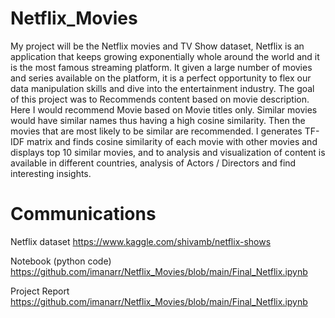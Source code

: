 # Netflix_Movies
My project will be the Netflix movies and TV Show dataset, Netflix is an application that keeps growing exponentially whole around the world and it is the most famous streaming platform. It given a large number of movies and series available on the platform, it is a perfect opportunity to flex our data manipulation skills and dive into the entertainment industry.
   The goal of this project was to Recommends content based on movie description. Here I would recommend Movie based on Movie titles only. Similar movies would have similar names thus having a high cosine similarity. Then the movies that are most likely to be similar are recommended.
    I generates TF-IDF matrix and finds cosine similarity of each movie with other movies and displays top 10 similar movies, and to analysis and visualization of content is available in different countries, analysis of Actors / Directors and find interesting insights.

# Communications
Netflix dataset
https://www.kaggle.com/shivamb/netflix-shows

Notebook (python code)
https://github.com/imanarr/Netflix_Movies/blob/main/Final_Netflix.ipynb

Project Report
https://github.com/imanarr/Netflix_Movies/blob/main/Final_Netflix.ipynb
